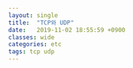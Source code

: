```yaml
---
layout: single
title:  "TCP와 UDP"
date:   2019-11-02 18:55:59 +0900
classes: wide
categories: etc
tags: tcp udp
---
```

